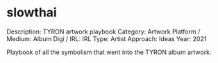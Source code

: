 # slowthai

Description: TYRON artwork playbook 
Category: Artwork
Platform / Medium: Album
Digi / IRL: IRL
Type: Artist
Approach: Ideas
Year: 2021

Playbook of all the symbolism that went into the TYRON album artwork.